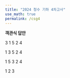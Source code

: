 ```yaml
---
title: "2024 청수 기하 4차고사"
use_math: true
permalink: /csg4
---
```


**객관식 답안**

3 1 5 2 4

1 3 5 2 4

1 5 3 2 4

1 2 3